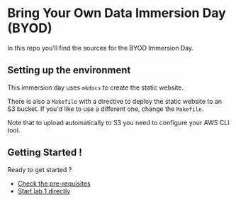 # Bring Your Own Data Immersion Day (BYOD)

In this repo you'll find the sources for the BYOD Immersion Day.

## Setting up the environment

This immersion day uses `mkdocs` to create the static website.

There is also a `Makefile` with a directive to deploy the static website to an S3 bucket. If you'd like to
use a different one, change the `Makefile`.

Note that to upload automatically to S3 you need to configure your AWS CLI tool.

## Getting Started !

Ready to get started ?

* [Check the pre-requisites](labs/00_Prerequisites/Prerequisites.md)
* [Start lab 1 directly](labs/01_ingestion_with_glue/ingestion_with_glue.md)